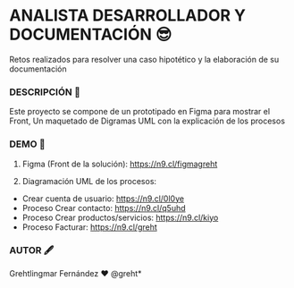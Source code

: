 # **ANALISTA DESARROLLADOR Y DOCUMENTACIÓN** 😎

Retos realizados para resolver una caso hipotético y la elaboración de su documentación

### **DESCRIPCIÓN** 📝

Este proyecto se compone de un prototipado en Figma para mostrar el Front, Un maquetado 
de Digramas UML con la explicación de los procesos

### **DEMO** 💼

1. Figma (Front de la solución): https://n9.cl/figmagreht

2. Diagramación UML de los procesos:

* Crear cuenta de usuario: https://n9.cl/0l0ye
* Proceso Crear contacto: https://n9.cl/q5uhd
* Proceso Crear productos/servicios: https://n9.cl/kiyo
* Proceso Facturar: https://n9.cl/greht

### **AUTOR** 🖋️

Grehtlingmar Fernández ♥️
@greht*